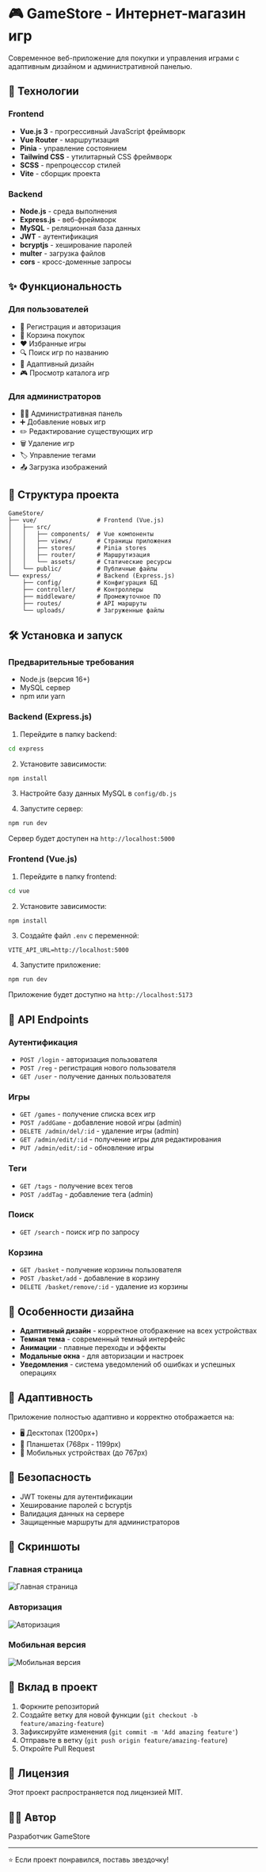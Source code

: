 # 🎮 GameStore - Интернет-магазин игр

Современное веб-приложение для покупки и управления играми с адаптивным дизайном и административной панелью.

## 🚀 Технологии

### Frontend
- **Vue.js 3** - прогрессивный JavaScript фреймворк
- **Vue Router** - маршрутизация
- **Pinia** - управление состоянием
- **Tailwind CSS** - утилитарный CSS фреймворк
- **SCSS** - препроцессор стилей
- **Vite** - сборщик проекта

### Backend
- **Node.js** - среда выполнения
- **Express.js** - веб-фреймворк
- **MySQL** - реляционная база данных
- **JWT** - аутентификация
- **bcryptjs** - хеширование паролей
- **multer** - загрузка файлов
- **cors** - кросс-доменные запросы

## ✨ Функциональность

### Для пользователей
- 🔐 Регистрация и авторизация
- 🛒 Корзина покупок
- ❤️ Избранные игры
- 🔍 Поиск игр по названию
- 📱 Адаптивный дизайн
- 🎮 Просмотр каталога игр

### Для администраторов
- 👨‍💼 Административная панель
- ➕ Добавление новых игр
- ✏️ Редактирование существующих игр
- 🗑️ Удаление игр
- 🏷️ Управление тегами
- 📤 Загрузка изображений

## 📁 Структура проекта

```
GameStore/
├── vue/                 # Frontend (Vue.js)
│   ├── src/
│   │   ├── components/  # Vue компоненты
│   │   ├── views/       # Страницы приложения
│   │   ├── stores/      # Pinia stores
│   │   ├── router/      # Маршрутизация
│   │   └── assets/      # Статические ресурсы
│   └── public/          # Публичные файлы
└── express/             # Backend (Express.js)
    ├── config/          # Конфигурация БД
    ├── controller/      # Контроллеры
    ├── middleware/      # Промежуточное ПО
    ├── routes/          # API маршруты
    └── uploads/         # Загруженные файлы
```

## 🛠️ Установка и запуск

### Предварительные требования
- Node.js (версия 16+)
- MySQL сервер
- npm или yarn

### Backend (Express.js)

1. Перейдите в папку backend:
```bash
cd express
```

2. Установите зависимости:
```bash
npm install
```

3. Настройте базу данных MySQL в `config/db.js`

4. Запустите сервер:
```bash
npm run dev
```

Сервер будет доступен на `http://localhost:5000`

### Frontend (Vue.js)

1. Перейдите в папку frontend:
```bash
cd vue
```

2. Установите зависимости:
```bash
npm install
```

3. Создайте файл `.env` с переменной:
```
VITE_API_URL=http://localhost:5000
```

4. Запустите приложение:
```bash
npm run dev
```

Приложение будет доступно на `http://localhost:5173`

## 🔌 API Endpoints

### Аутентификация
- `POST /login` - авторизация пользователя
- `POST /reg` - регистрация нового пользователя
- `GET /user` - получение данных пользователя

### Игры
- `GET /games` - получение списка всех игр
- `POST /addGame` - добавление новой игры (admin)
- `DELETE /admin/del/:id` - удаление игры (admin)
- `GET /admin/edit/:id` - получение игры для редактирования
- `PUT /admin/edit/:id` - обновление игры

### Теги
- `GET /tags` - получение всех тегов
- `POST /addTag` - добавление тега (admin)

### Поиск
- `GET /search` - поиск игр по запросу

### Корзина
- `GET /basket` - получение корзины пользователя
- `POST /basket/add` - добавление в корзину
- `DELETE /basket/remove/:id` - удаление из корзины

## 🎨 Особенности дизайна

- **Адаптивный дизайн** - корректное отображение на всех устройствах
- **Темная тема** - современный темный интерфейс
- **Анимации** - плавные переходы и эффекты
- **Модальные окна** - для авторизации и настроек
- **Уведомления** - система уведомлений об ошибках и успешных операциях

## 📱 Адаптивность

Приложение полностью адаптивно и корректно отображается на:
- 🖥️ Десктопах (1200px+)
- 📱 Планшетах (768px - 1199px)
- 📱 Мобильных устройствах (до 767px)

## 🔐 Безопасность

- JWT токены для аутентификации
- Хеширование паролей с bcryptjs
- Валидация данных на сервере
- Защищенные маршруты для администраторов

## 📸 Скриншоты

### Главная страница
![Главная страница](https://github.com/user-attachments/assets/5eb9cd02-a87f-4e15-b077-1a05d2a99786)

### Авторизация
![Авторизация](https://github.com/user-attachments/assets/a21c4a86-0084-41e9-b4f8-8d8feec43309)

### Мобильная версия
![Мобильная версия](https://github.com/user-attachments/assets/4c0c45a8-c1b7-4163-ba07-226e11beac44)

## 🤝 Вклад в проект

1. Форкните репозиторий
2. Создайте ветку для новой функции (`git checkout -b feature/amazing-feature`)
3. Зафиксируйте изменения (`git commit -m 'Add amazing feature'`)
4. Отправьте в ветку (`git push origin feature/amazing-feature`)
5. Откройте Pull Request

## 📄 Лицензия

Этот проект распространяется под лицензией MIT.

## 👨‍💻 Автор

Разработчик GameStore

---

⭐ Если проект понравился, поставь звездочку! 